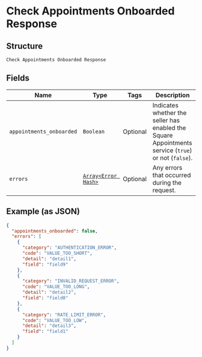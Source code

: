 
# Check Appointments Onboarded Response

## Structure

`Check Appointments Onboarded Response`

## Fields

| Name | Type | Tags | Description |
|  --- | --- | --- | --- |
| `appointments_onboarded` | `Boolean` | Optional | Indicates whether the seller has enabled the Square Appointments service (`true`) or not (`false`). |
| `errors` | [`Array<Error Hash>`](/doc/models/error.md) | Optional | Any errors that occurred during the request. |

## Example (as JSON)

```json
{
  "appointments_onboarded": false,
  "errors": [
    {
      "category": "AUTHENTICATION_ERROR",
      "code": "VALUE_TOO_SHORT",
      "detail": "detail1",
      "field": "field9"
    },
    {
      "category": "INVALID_REQUEST_ERROR",
      "code": "VALUE_TOO_LONG",
      "detail": "detail2",
      "field": "field0"
    },
    {
      "category": "RATE_LIMIT_ERROR",
      "code": "VALUE_TOO_LOW",
      "detail": "detail3",
      "field": "field1"
    }
  ]
}
```

